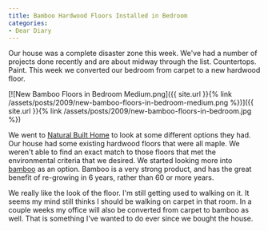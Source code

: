 ```yaml
---
title: Bamboo Hardwood Floors Installed in Bedroom
categories:
- Dear Diary
---
```


Our house was a complete disaster zone this week. We've had a number of projects done recently and are about midway through the list. Countertops. Paint. This week we converted our bedroom from carpet to a new hardwood floor.

[![New Bamboo Floors in Bedroom Medium.png]({{ site.url }}{% link /assets/posts/2009/new-bamboo-floors-in-bedroom-medium.png %})]({{ site.url }}{% link /assets/posts/2009/new-bamboo-floors-in-bedroom.jpg %})

We went to [Natural Built Home](http://www.naturalbuilthome.com/) to look at some different options they had. Our house had some existing hardwood floors that were all maple. We weren't able to find an exact match to those floors that met the environmental criteria that we desired. We started looking more into [bamboo](http://www.naturalbuilthome.com/products/14-bamboo) as an option. Bamboo is a very strong product, and has the great benefit of re-growing in 6 years, rather than 60 or more years.

We really like the look of the floor. I'm still getting used to walking on it. It seems my mind still thinks I should be walking on carpet in that room. In a couple weeks my office will also be converted from carpet to bamboo as well. That is something I've wanted to do ever since we bought the house.
